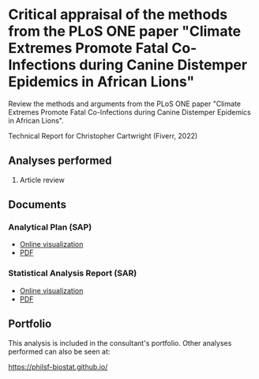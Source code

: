 # Critical appraisal of the methods from the PLoS ONE paper "Climate Extremes Promote Fatal Co-Infections during Canine Distemper Epidemics in African Lions"

Review the methods and arguments from the PLoS ONE paper
"Climate Extremes Promote Fatal Co-Infections during Canine Distemper Epidemics in African Lions".

<!-- Statistical Analysis for Christopher Cartwright (Fiverr, 2022) -->
Technical Report for Christopher Cartwright (Fiverr, 2022)

## Analyses performed

<!-- 1. Descriptive analysis -->
<!-- 1. Inferential analysis -->
<!-- 1. Power analysis -->
<!-- 1. Missing data imputation -->
<!-- 1. Statistical models -->
1. Article review

## Documents

### Analytical Plan (SAP)

<!-- - [Online visualization][sapviz-v02] -->
<!-- - [PDF][sappdf-v02] -->

- [Online visualization][sapviz-v01]
- [PDF][sappdf-v01]

### Statistical Analysis Report (SAR)

<!-- - [Online visualization][reportviz-v02] -->
<!-- - [PDF][pdf-v02] -->

- [Online visualization][reportviz-v01]
- [PDF][pdf-v01]

<!-- ## Associated analyses -->

<!-- This analysis is part of a larger project and is supported by other analyses, linked below. -->

<!-- **[assoc_title]** -->

<!-- <[assoc_link]> -->

## Portfolio

This analysis is included in the consultant's portfolio.
Other analyses performed can also be seen at:

<https://philsf-biostat.github.io/>

<!-- --- -->

[sapviz-v01]: report/SAP-2022-039-CH-v01.md
[sapviz-v02]: report/SAP-2022-039-CH-v02.md
[sappdf-v01]: https://docs.google.com/viewer?url=https://github.com/philsf-biostat/SAR-2022-039-CH/raw/main/report/SAP-2022-039-CH-v01.pdf
[sappdf-v02]: https://docs.google.com/viewer?url=https://github.com/philsf-biostat/SAR-2022-039-CH/raw/main/report/SAP-2022-039-CH-v02.pdf

[reportviz-v01]: report/SAR-2022-039-CH-v01.md
[reportviz-v02]: report/SAR-2022-039-CH-v02.md
[pdf-v01]: https://docs.google.com/viewer?url=https://github.com/philsf-biostat/SAR-2022-039-CH/raw/main/report/SAR-2022-039-CH-v01.pdf
[pdf-v02]: https://docs.google.com/viewer?url=https://github.com/philsf-biostat/SAR-2022-039-CH/raw/main/report/SAR-2022-039-CH-v02.pdf

